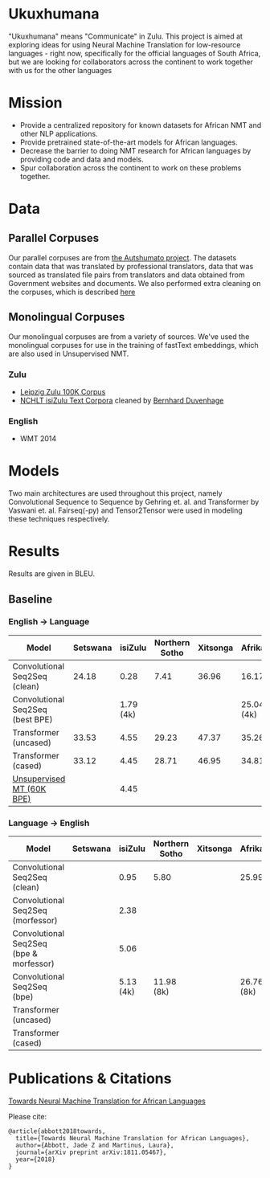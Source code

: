 # Ukuxhumana

"Ukuxhumana" means "Communicate" in Zulu. This project is aimed at exploring ideas for using Neural Machine Translation for low-resource languages - right now, specifically for the official languages of South Africa, but we are looking for collaborators across the continent to work together with us for the other languages

# Mission

- Provide a centralized repository for known datasets for African NMT and other NLP applications.
- Provide pretrained state-of-the-art models for African languages.
- Decrease the barrier to doing NMT research for African languages by providing code and data and models.
- Spur collaboration across the continent to work on these problems together.

# Data

## Parallel Corpuses

Our parallel corpuses are from [the Autshumato project](https://biblio.ugent.be/publication/1851705/file/6736544#page=39). The datasets contain data that was translated by professional translators, data that was sourced as translated file pairs from translators and data obtained from Government websites and documents. We also performed extra cleaning on the corpuses, which is described [here](https://github.com/LauraMartinus/ukuxhumana/blob/master/clean/README.md)


## Monolingual Corpuses

Our monolingual corpuses are from a variety of sources. We've used the monolingual corpuses for use in the training of fastText embeddings, which are also used in Unsupervised NMT.

### Zulu

- [Leipzig Zulu 100K Corpus](http://corpora.uni-leipzig.de/en?corpusId=zul_mixed_2016)
- [NCHLT isiZulu Text Corpora](https://rma.nwu.ac.za/index.php/isizulu-nchlt-text-corpora.html) cleaned by [Bernhard Duvenhage](https://github.com/praekelt/feersum-lid-shared-task)
### English

- WMT 2014

## 

# Models
Two main architectures are used throughout this project, namely Convolutional Sequence to Sequence by Gehring et. al. and Transformer by Vaswani et. al. Fairseq(-py) and Tensor2Tensor were used in modeling these techniques respectively.

# Results
Results are given in BLEU.
## Baseline 
### English -> Language
| Model | Setswana | isiZulu | Northern Sotho | Xitsonga | Afrikaans |
| ------- | ------- |------- |------- |------- |------- |
| Convolutional Seq2Seq (clean)  | 24.18  | 0.28 | 7.41 | 36.96 | 16.17 |
| Convolutional Seq2Seq (best BPE) |  | 1.79 (4k) |  |  | 25.04 (4k) |
| Transformer (uncased)  | 33.53  | 4.55 | 29.23 | 47.37 | 35.26 |
| Transformer (cased)    | 33.12  | 4.45 | 28.71 | 46.95 | 34.81 |
| [Unsupervised MT (60K BPE)](https://github.com/facebookresearch/UnsupervisedMT)    |   | 4.45 |  |  |  |

### Language -> English
| Model | Setswana | isiZulu | Northern Sotho | Xitsonga | Afrikaans |
| ------- | ------- |------- |------- |------- |------- |
| Convolutional Seq2Seq (clean)  |   | 0.95 | 5.80 |  | 25.99 |
| Convolutional Seq2Seq (morfessor)  |   | 2.38 |  |  |  |
| Convolutional Seq2Seq (bpe & morfessor)  |   | 5.06 |  |  |  |
| Convolutional Seq2Seq (bpe)  |   | 5.13 (4k) | 11.98 (8k) |  | 26.76 (8k) |
| Transformer (uncased)  |   |  |  |  |  |
| Transformer (cased)    |   |  |  |  |  |

# Publications & Citations

[Towards Neural Machine Translation for African Languages](https://arxiv.org/abs/1811.05467)

Please cite:
```
@article{abbott2018towards,
  title={Towards Neural Machine Translation for African Languages},
  author={Abbott, Jade Z and Martinus, Laura},
  journal={arXiv preprint arXiv:1811.05467},
  year={2018}
}
```
